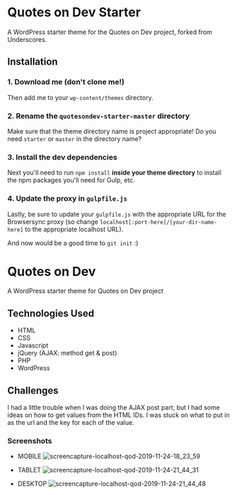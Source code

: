 # Quotes on Dev Starter

A WordPress starter theme for the Quotes on Dev project, forked from Underscores.

## Installation

### 1. Download me (don't clone me!)

Then add me to your `wp-content/themes` directory.

### 2. Rename the `quotesondev-starter-master` directory

Make sure that the theme directory name is project appropriate! Do you need `starter` or `master` in the directory name?

### 3. Install the dev dependencies

Next you'll need to run `npm install` **inside your theme directory** to install the npm packages you'll need for Gulp, etc.

### 4. Update the proxy in `gulpfile.js`

Lastly, be sure to update your `gulpfile.js` with the appropriate URL for the Browsersync proxy (so change `localhost[:port-here]/[your-dir-name-here]` to the appropriate localhost URL).

And now would be a good time to `git init` :)

# Quotes on Dev 

A WordPress starter theme for Quotes on Dev project

## Technologies Used

* HTML 
* CSS 
* Javascript
* jQuery (AJAX: method get & post)
* PHP
* WordPress

## Challenges 

I had a little trouble when I was doing the AJAX post part, but I had some ideas on how to get values from the HTML IDs. I was stuck on what to put in as the url and the key for each of the value.

### Screenshots

* MOBILE
![screencapture-localhost-qod-2019-11-24-18_23_59](https://user-images.githubusercontent.com/53844734/69515565-d91b8780-0f03-11ea-8d9a-c4d34510b2e6.png)

* TABLET
![screencapture-localhost-qod-2019-11-24-21_44_31](https://user-images.githubusercontent.com/53844734/69515606-f8b2b000-0f03-11ea-9db0-76a5289e79b8.png)

* DESKTOP
![screencapture-localhost-qod-2019-11-24-21_44_48](https://user-images.githubusercontent.com/53844734/69515668-2566c780-0f04-11ea-9e40-704548de5db2.png)



